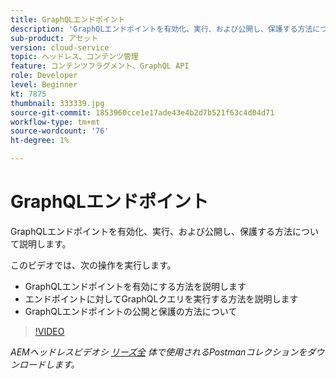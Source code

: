 ```yaml
---
title: GraphQLエンドポイント
description: 'GraphQLエンドポイントを有効化、実行、および公開し、保護する方法について説明します。 '
sub-product: アセット
version: cloud-service
topic: ヘッドレス、コンテンツ管理
feature: コンテンツフラグメント、GraphQL API
role: Developer
level: Beginner
kt: 7875
thumbnail: 333339.jpg
source-git-commit: 1853960cce1e17ade43e4b2d7b521f63c4d04d71
workflow-type: tm+mt
source-wordcount: '76'
ht-degree: 1%

---
```



# GraphQLエンドポイント

GraphQLエンドポイントを有効化、実行、および公開し、保護する方法について説明します。

このビデオでは、次の操作を実行します。

+ GraphQLエンドポイントを有効にする方法を説明します
+ エンドポイントに対してGraphQLクエリを実行する方法を説明します
+ GraphQLエンドポイントの公開と保護の方法について

>[!VIDEO](https://video.tv.adobe.com/v/333339/?quality=12&learn=on)

_AEMヘッドレスビデオシ [リーズ全](./assets/aem-headless-video-series.postman_collection.json) 体で使用されるPostmanコレクションをダウンロードします。_
